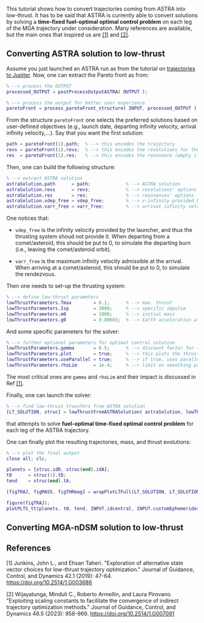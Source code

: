 This tutorial shows how to convert trajectories coming from ASTRA into low-thrust. It has to be said that ASTRA is currently able to convert solutions by solving a **time-fixed fuel-optimal optimal control problem** on each leg of the MGA trajectory under consideration. Many references are available, but the main ones that inspired us are [[1]](#1) and [[2]](#2).

## Converting ASTRA solution to low-thrust

Assume you just launched an ASTRA run as from the tutorial on [trajectories to Jupiter](./trips_to_jupiter.md). Now, one can extract the Pareto front as from:

```matlab
% --> process the OUTPUT
processed_OUTPUT = postProcessOutputASTRA( OUTPUT );

% --> process the output for better user experience
paretoFront = process_paretoFront_structure( INPUT, processed_OUTPUT );
```

From the structure ```paretoFront``` one selects the preferred solutions based on user-defined objectives (e.g., launch date, departing infinity velocity, arrival infinity velocity,...). Say that you want the first solution:

```matlab
path = paretoFront(1).path;  % --> this encodes the trajectory
revs = paretoFront(1).revs;  % --> this encodes the revolutions for the Lambert solver
res  = paretoFront(1).res;   % --> this encodes the resonance (empty if no resonances are present)
```

Then, one can build the following structure:

```matlab
% --> extract ASTRA solution
astraSolution.path      = path;             % --> ASTRA solution
astraSolution.revs      = revs;             % --> revolutions' options from ASTRA solution
astraSolution.res       = res;              % --> resonances' options from ASTRA solution
astraSolution.vdep_free = vdep_free;        % --> v-infinity provided by launcher 'for free' [km/s]
astraSolution.varr_free = varr_free;        % --> arrival infinity velocity 'for free' [km/s]
```

One notices that:

- ```vdep_free``` is the infinity velocity provided by the launcher, and thus the thrusting system shoud not provide it. When departing from a comet/asteroid, this should be put to 0, to simulate the departing burn (i.e., leaving the comet/asteroid orbit).

- ```varr_free``` is the maximum infinity velocity admissible at the arrival. When arriving at a comet/asteroid, this should be put to 0, to simulate the rendezvous.

Then one needs to set-up the thrusting system:

```matlab
% --> define low-thrust parameters
lowThrustParameters.Tmax        = 0.1;      % --> max. thrust                       [N]
lowThrustParameters.Isp         = 3000;     % --> specific impulse                  [s]
lowThrustParameters.m0          = 1800;     % --> initial mass                      [kg]    
lowThrustParameters.g0          = 9.80665;  % --> Earth acceleration at sea level   [m/s]
```

And some specific parameters for the solver:

```matlab
% --> further optional parameters for optimal control solution
lowThrustParameters.gamma       = 0.5;      % --> discount factor for the smoothing parameter (default is 0.5)
lowThrustParameters.plot        = true;     % --> this plots the thrust evolution over time for different rho (default is false)
lowThrustParameters.useParallel = true;     % --> if true, uses parallel for fsolve (default is false)
lowThrustParameters.rhoLim      = 1e-4;     % --> limit on smoothing parameter (default is 1e-5)
```

The most critical ones are ```gamma``` and ```rhoLim``` and their impact is discussed in Ref [[1]](#1).

Finally, one can launch the solver:

```matlab
% --> find low-thrust transfers from ASTRA solution      
[LT_SOLUTION, struc] = lowThrustFromASTRASolution( astraSolution, lowThrustParameters, INPUT.idcentral, INPUT.customEphemerides );
```

that attempts to solve **fuel-optimal time-fixed optimal control problem** for each leg of the ASTRA trajectory.

One can finally plot the resulting trajectories, mass, and thrust evolutions:

```matlab
% --> plot the final output
close all; clc;

planets = [struc.idD, struc(end).idA];
t0      = struc(1).tD;
tend    = struc(end).tA;

[figTRAJ, figMASS, figTHRmag] = wrapPlotLTFull(LT_SOLUTION, LT_SOLUTION(1).LTsol.param);

figure(figTRAJ);
plotPLTS_tt(planets, t0, tend, INPUT.idcentral, INPUT.customEphemerides, 1, [], [], 0.5, '--');
```

## Converting MGA-nDSM solution to low-thrust



## References

<a id="1">[1]</a> 
Junkins, John L., and Ehsan Taheri. "Exploration of alternative state vector choices for low-thrust trajectory optimization." Journal of Guidance, Control, and Dynamics 42.1 (2019): 47-64.
<a href="https://doi.org/10.2514/1.G003686" target="_blank">https://doi.org/10.2514/1.G003686</a>

<a id="2">[2]</a> 
Wijayatunga, Minduli C., Roberto Armellin, and Laura Pirovano. "Exploiting scaling constants to facilitate the convergence of indirect trajectory optimization methods." Journal of Guidance, Control, and Dynamics 46.5 (2023): 958-969.
<a href="https://doi.org/10.2514/1.G007091" target="_blank">https://doi.org/10.2514/1.G007091</a>
